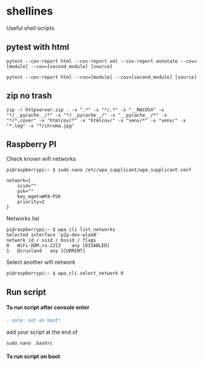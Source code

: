 # shellines
Useful shell scripts


## pytest with html
```
pytest --cov-report html --cov-report xml --cov-report annotate --cov=[module] --cov=[second_module] [source]
```

```
pytest --cov-report html --cov=[module] --cov=[second_module] [source]
```

## zip no trash
```
zip -r httpserver.zip . -x ".*" -x "*/.*" -x "__MACOSX" -x "*/__pycache__/*" -x "*/__pycache__/" -x "__pycache__/*" -x "*/*,cover" -x "htmlcov/*" -x "htmlcov/" -x "venv/*" -x "venv/" -x "*.log" -x "*/chroma.jpg"
```

## Raspberry PI
Check known wifi networks
```console
pi@raspberrypi:~ $ sudo nano /etc/wpa_supplicant/wpa_supplicant.conf
```
```console
network={
	ssid=""
	psk=""
	key_mgmt=WPA-PSK
	priority=2
}
```
Networks list
```console
pi@raspberrypi:~ $ wpa_cli list_networks
Selected interface 'p2p-dev-wlan0'
network id / ssid / bssid / flags
0	WiFi-DOM.ru-2213	any	[DISABLED]
1	@irusland	any	[CURRENT]
```
Select another wifi network
```console
pi@raspberrypi:~ $ wpa_cli select_network 0
```

## Run script
#### To run script after console enter
```diff
- note: not on boot!
```

add your script at the end of 
```console
sudo nano .bashrc
```

#### To run script on boot
 

